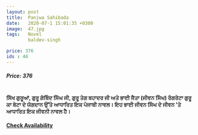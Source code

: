 ```yaml
---
layout: post
title:  Panjwa Sahibada
date:   2020-07-1 15:01:35 +0300
image:  47.jpg
tags:   Novel
        baldev-singh

price: 376
ids : 46
---
```



<h5>Price: 376</h5><br>
<strong>
ਸਿੱਖ ਗੁਰੂਆਂ, ਗੁਰੂ ਗੋਬਿੰਦ ਸਿੰਘ ਜੀ, ਗੁਰੂ ਤੇਗ ਬਹਾਦਰ ਜੀ ਅਤੇ ਭਾਈ ਜੈਤਾ (ਜੀਵਨ ਸਿੰਘ) ਰੰਗਰੇਟਾ ਗੁਰੂ ਕਾ ਬੇਟਾ ਦੇ ਯੋਗਦਾਨ ਉੱਤੇ ਆਧਾਰਿਤ ਇਕ ਪੰਜਾਬੀ ਨਾਵਲ। ਇਹ ਭਾਈ ਜੀਵਨ ਸਿੰਘ ਦੇ ਜੀਵਨ 'ਤੇ ਆਧਾਰਿਤ ਇਕ ਜੀਵਨੀ ਨਾਵਲ ਹੈ।
</strong>
<h4><a class="add-cart cart1" href="{{ site.baseurl }}/books#46"><b>Check Availability</b></a></h4>






<body>
 <script src="{{ site.baseurl }}/js/main.js"></script>
 </body>